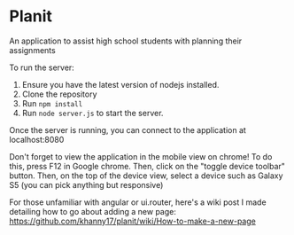 # Planit

An application to assist high school students with planning their assignments

To run the server:

1. Ensure you have the latest version of nodejs installed.
2. Clone the repository
3. Run `npm install`
4. Run `node server.js` to start the server.

Once the server is running, you can connect to the application at localhost:8080


Don't forget to view the application in the mobile view on chrome!
To do this, press F12 in Google chrome. Then, click on the "toggle device toolbar" button. Then, on the top of the device view, select a device such as Galaxy S5 (you can pick anything but responsive)


For those unfamiliar with angular or ui.router, here's a wiki post I made detailing how to go about adding a new page:
https://github.com/khanny17/planit/wiki/How-to-make-a-new-page
